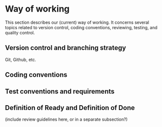 # Way of working

This section describes our (current) way of working. 
It concerns several topics related to version control, coding conventions, reviewing, testing, and quality control.

## Version control and branching strategy

Git, Github, etc.

## Coding conventions



## Test conventions and requirements



## Definition of Ready and Definition of Done 

(include review guidelines here, or in a separate subsection?)
